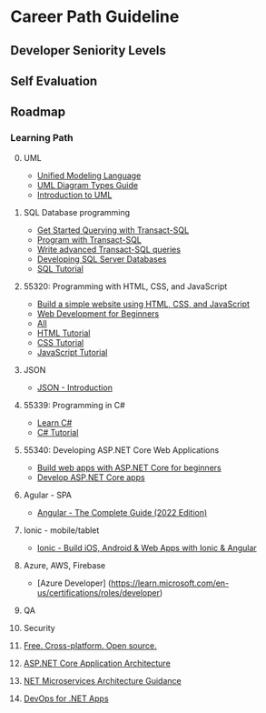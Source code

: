 # Career Path Guideline

## Developer Seniority Levels
## Self Evaluation
## Roadmap

### Learning Path
0. UML
   - [Unified Modeling Language](https://en.wikipedia.org/wiki/Unified_Modeling_Language)
   - [UML Diagram Types Guide](https://creately.com/blog/diagrams/uml-diagram-types-examples/)
   - [Introduction to UML](https://app.pluralsight.com/library/courses/uml-introduction/table-of-contents?aid=7010a000002LUv2AAG)

1. SQL Database programming   
   - [Get Started Querying with Transact-SQL](https://learn.microsoft.com/en-gb/training/paths/get-started-querying-with-transact-sql/)
   - [Program with Transact-SQL](https://learn.microsoft.com/en-gb/training/paths/program-transact-sql/)
   - [Write advanced Transact-SQL queries](https://learn.microsoft.com/en-gb/training/paths/write-advanced-transact-sql-queries/)
   - [Developing SQL Server Databases](https://app.pluralsight.com/paths/skills/developing-sql-server-databases?aid=7010a000002LUv2AAG)
   - [SQL Tutorial](https://www.w3schools.com/sql/default.asp)
   
2. 55320: Programming with HTML, CSS, and JavaScript
   - [Build a simple website using HTML, CSS, and JavaScript](https://learn.microsoft.com/en-gb/training/modules/build-simple-website/)
   - [Web Development for Beginners](https://learn.microsoft.com/en-gb/training/paths/web-development-101/)   
   - [All](https://learn.microsoft.com/en-gb/training/browse/?filter-products=HTML&terms=HTML)
   - [HTML Tutorial](https://www.w3schools.com/html/)
   - [CSS Tutorial](https://www.w3schools.com/css/default.asp)
   - [JavaScript Tutorial](https://www.w3schools.com/js/default.asp)

3. JSON
   - [JSON - Introduction](https://www.w3schools.com/js/js_json_intro.asp) 

4. 55339: Programming in C#
   - [Learn C#](https://learn.microsoft.com/en-us/users/dotnet/collections/yz26f8y64n7k07)
   - [C# Tutorial](https://www.w3schools.com/cs/index.php)

5. 55340: Developing ASP.NET Core Web Applications
    - [Build web apps with ASP.NET Core for beginners](https://learn.microsoft.com/en-gb/training/paths/web-development-101/)
    - [Develop ASP.NET Core apps](https://learn.microsoft.com/en-gb/aspnet/core/?view=aspnetcore-6.0)

6. Agular - SPA 
   - [Angular - The Complete Guide (2022 Edition)](https://www.udemy.com/course/the-complete-guide-to-angular-2/learn/lecture/13914134?start=15#announcements)

7. Ionic - mobile/tablet
   - [Ionic - Build iOS, Android & Web Apps with Ionic & Angular](https://www.udemy.com/course/ionic-2-the-practical-guide-to-building-ios-android-apps/learn/lecture/13726172?start=0#overview)

8. Azure, AWS, Firebase
   - [Azure Developer] (https://learn.microsoft.com/en-us/certifications/roles/developer)

9. QA

10. Security

11. [Free. Cross-platform. Open source.](https://learn.microsoft.com/en-gb/training/dotnet/?WT.mc_id=dotnet-35129-website)
11. [ASP.NET Core Application Architecture](https://dotnet.microsoft.com/en-us/learn/aspnet/architecture)
12. [NET Microservices Architecture Guidance](https://dotnet.microsoft.com/en-us/learn/aspnet/microservices-architecture)
13. [DevOps for .NET Apps](https://dotnet.microsoft.com/en-us/learn/aspnet/devops)
